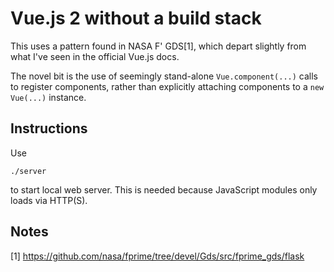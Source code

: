 # Vue.js 2 without a build stack

This uses a pattern found in NASA F' GDS[1], which depart slightly from what I've seen in the official Vue.js docs.

The novel bit is the use of seemingly stand-alone `Vue.component(...)` calls to register components,
rather than explicitly attaching components to a  `new Vue(...)` instance.



## Instructions

Use

    ./server

to start local web server. This is needed because JavaScript modules only loads via HTTP(S).


## Notes

[1] https://github.com/nasa/fprime/tree/devel/Gds/src/fprime_gds/flask 
